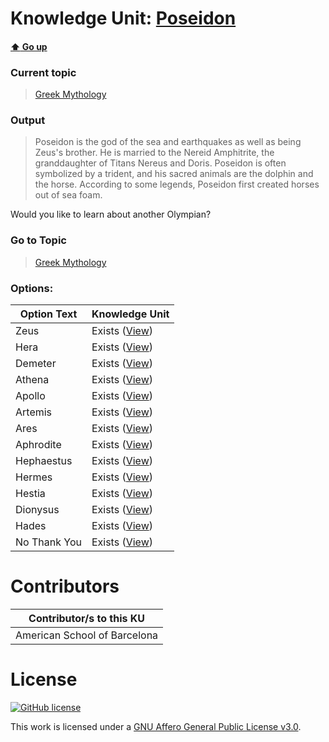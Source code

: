 # Knowledge Unit: [Poseidon](../../knowledge_units/greek-mythology/poseidon.md)

#### [:arrow_up: Go up](../../topics/greek-mythology.md)
### Current topic
> [Greek Mythology](../../topics/greek-mythology.md)
### Output
> Poseidon is the god of the sea and earthquakes as well as being Zeus&#039;s brother. He is married to the Nereid Amphitrite, the granddaughter of Titans Nereus and Doris. Poseidon is often symbolized by a trident, and his sacred animals are the dolphin and the horse. According to some legends, Poseidon first created horses out of sea foam.

Would you like to learn about another Olympian?
### Go to Topic
> [Greek Mythology](../../topics/greek-mythology.md)

### Options: 

| Option Text | Knowledge Unit |
| - | - |  
| Zeus  |  Exists ([View](../../knowledge_units/greek-mythology/zeus.md))  |  
| Hera  |  Exists ([View](../../knowledge_units/greek-mythology/hera.md))  |  
| Demeter  |  Exists ([View](../../knowledge_units/greek-mythology/demeter.md))  |  
| Athena  |  Exists ([View](../../knowledge_units/greek-mythology/athena.md))  |  
| Apollo  |  Exists ([View](../../knowledge_units/greek-mythology/apollo.md))  |  
| Artemis  |  Exists ([View](../../knowledge_units/greek-mythology/artemis.md))  |  
| Ares  |  Exists ([View](../../knowledge_units/greek-mythology/ares.md))  |  
| Aphrodite  |  Exists ([View](../../knowledge_units/greek-mythology/aphrodite.md))  |  
| Hephaestus  |  Exists ([View](../../knowledge_units/greek-mythology/hephaestus.md))  |  
| Hermes  |  Exists ([View](../../knowledge_units/greek-mythology/hermes.md))  |  
| Hestia  |  Exists ([View](../../knowledge_units/greek-mythology/hestia.md))  |  
| Dionysus  |  Exists ([View](../../knowledge_units/greek-mythology/dionysus.md))  |  
| Hades  |  Exists ([View](../../knowledge_units/greek-mythology/hades.md))  |  
| No Thank You  |  Exists ([View](../../knowledge_units/greek-mythology/no-thank-you.md))  | 

# Contributors

| Contributor/s to this KU |
| - | 
| American School of Barcelona |

# License
[![GitHub license](https://img.shields.io/github/license/inbrainz/cerebro)](https://github.com/inbrainz/cerebro/blob/master/LICENSE)

This work is licensed under a [GNU Affero General Public License v3.0](https://www.gnu.org/licenses/agpl-3.0.txt).